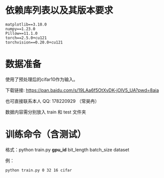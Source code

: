 # 依赖库列表以及其版本要求

```
matplotlib==3.10.0
numpy==1.23.0
Pillow==11.1.0
torch==2.5.0+cu121
torchvision==0.20.0+cu121
```

# 数据准备

使用了预处理后的cifar10作为输入。

下载链接: https://pan.baidu.com/s/19LAa6f5OtXvDK-jOlV5_UA?pwd=8aia

也可直接联系本人 QQ: 178220929 （常昊冉）

数据内容需分别放入 train 和 test 文件夹

# 训练命令（含测试）

格式：python train.py **gpu_id** bit_length batch_size dataset

例：

```
python train.py 0 32 16 cifar
```

